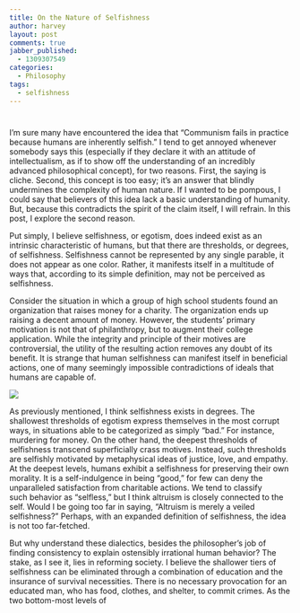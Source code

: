 ```yaml
---
title: On the Nature of Selfishness
author: harvey
layout: post
comments: true
jabber_published:
  - 1309307549
categories:
  - Philosophy
tags:
  - selfishness
---
```

# 

I’m sure many have encountered the idea that “Communism fails in practice because humans are inherently selfish.” I tend to get annoyed whenever somebody says this (especially if they declare it with an attitude of intellectualism, as if to show off the understanding of an incredibly advanced philosophical concept), for two reasons. First, the saying is cliche. Second, this concept is too easy; it’s an answer that blindly undermines the complexity of human nature. If I wanted to be pompous, I could say that believers of this idea lack a basic understanding of humanity. But, because this contradicts the spirit of the claim itself, I will refrain. In this post, I explore the second reason.

Put simply, I believe selfishness, or egotism, does indeed exist as an intrinsic characteristic of humans, but that there are thresholds, or degrees, of selfishness. Selfishness cannot be represented by any single parable, it does not appear as one color. Rather, it manifests itself in a multitude of ways that, according to its simple definition, may not be perceived as selfishness.

Consider the situation in which a group of high school students found an organization that raises money for a charity. The organization ends up raising a decent amount of money. However, the students’ primary motivation is not that of philanthropy, but to augment their college application. While the integrity and principle of their motives are controversial, the utility of the resulting action removes any doubt of its benefit. It is strange that human selfishness can manifest itself in beneficial actions, one of many seemingly impossible contradictions of ideals that humans are capable of.

![][1]

 [1]: http://www.google.com/url?source=imgres&ct=img&q=http://www.corrupt.org/drupal/files/images/help.jpg&sa=X&ei=unAKTrrDDoLw0gGgpuR6&ved=0CAQQ8wc4IQ&usg=AFQjCNGVv2b2PlsZU4Z9XvsfsSz2ETh5PA

As previously mentioned, I think selfishness exists in degrees. The shallowest thresholds of egotism express themselves in the most corrupt ways, in situations able to be categorized as simply “bad.” For instance, murdering for money. On the other hand, the deepest thresholds of selfishness transcend superficially crass motives. Instead, such thresholds are selfishly motivated by metaphysical ideas of justice, love, and empathy. At the deepest levels, humans exhibit a selfishness for preserving their own morality. It is a self-indulgence in being “good,” for few can deny the unparalleled satisfaction from charitable actions. We tend to classify such behavior as “selfless,” but I think altruism is closely connected to the self. Would I be going too far in saying, “Altruism is merely a veiled selfishness?” Perhaps, with an expanded definition of selfishness, the idea is not too far-fetched.

But why understand these dialectics, besides the philosopher’s job of finding consistency to explain ostensibly irrational human behavior? The stake, as I see it, lies in reforming society. I believe the shallower tiers of selfishness can be eliminated through a combination of education and the insurance of survival necessities. There is no necessary provocation for an educated man, who has food, clothes, and shelter, to commit crimes. As the two bottom-most levels of 
